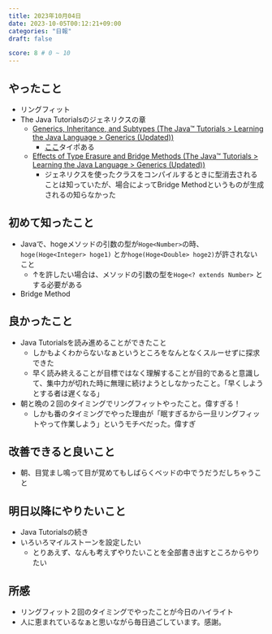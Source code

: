 ```yaml
---
title: 2023年10月04日
date: 2023-10-05T00:12:21+09:00
categories: "日報"
draft: false

score: 8 # 0 ~ 10
---
```


## やったこと
- リングフィット
- The Java Tutorialsのジェネリクスの章
	- [Generics, Inheritance, and Subtypes (The Java™ Tutorials > Learning the Java Language > Generics (Updated))](https://docs.oracle.com/javase/tutorial/java/generics/inheritance.html)
		- [ここ](https://docs.oracle.com/javase/tutorial/java/generics/unboundedWildcards.html)タイポある
	- [Effects of Type Erasure and Bridge Methods (The Java™ Tutorials > Learning the Java Language > Generics (Updated))](https://docs.oracle.com/javase/tutorial/java/generics/bridgeMethods.html)
		- ジェネリクスを使ったクラスをコンパイルするときに型消去されることは知っていたが、場合によってBridge Methodというものが生成されるの知らなかった


## 初めて知ったこと
- Javaで、hogeメソッドの引数の型が`Hoge<Number>`の時、`hoge(Hoge<Integer> hoge1)` とか`hoge(Hoge<Double> hoge2)`が許されないこと
	- ↑を許したい場合は、メソッドの引数の型を`Hoge<? extends Number>` とする必要がある
- Bridge Method

## 良かったこと
- Java Tutorialsを読み進めることができたこと
	- しかもよくわからないなぁというところをなんとなくスルーせずに探求できた
	- 早く読み終えることが目標ではなく理解することが目的であると意識して、集中力が切れた時に無理に続けようとしなかったこと。「早くしようとする者は遅くなる」
- 朝と晩の２回のタイミングでリングフィットやったこと。偉すぎる！
	- しかも番のタイミングでやった理由が「眠すぎるから一旦リングフィットやって作業しよう」というモチベだった。偉すぎ
## 改善できると良いこと

- 朝、目覚まし鳴って目が覚めてもしばらくベッドの中でうだうだしちゃうこと

## 明日以降にやりたいこと

- Java Tutorialsの続き
- いろいろマイルストーンを設定したい
	- とりあえず、なんも考えずやりたいことを全部書き出すところからやりたい

## 所感
- リングフィット２回のタイミングでやったことが今日のハイライト
- 人に恵まれているなぁと思いながら毎日過ごしています。感謝。

